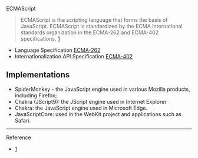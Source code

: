 ECMAScript

> ECMAScript is the scripting language that forms the basis of JavaScript. ECMAScript is standardized by the ECMA International standards organization in the ECMA-262 and ECMA-402 specifications. [1]()


- Language Specification [ECMA-262](https://ecma-international.org/ecma-262/4.0) 
- Internationalization API Specification [ECMA-402](https://ecma-international.org/ecma-402/4.0) 


## Implementations

- SpiderMonkey - the JavaScript engine used in various Mozilla products, including Firefox;
- Chakra (JScript9): the JScript engine used in Internet Explorer
- Chakra: the JavaScript engine used in Microsoft Edge.
- JavaScriptCore: used in the WebKit project and applications such as Safari.

---

Reference

- [1](https://developer.mozilla.org/en-US/docs/Web/JavaScript/Language_Resources)


